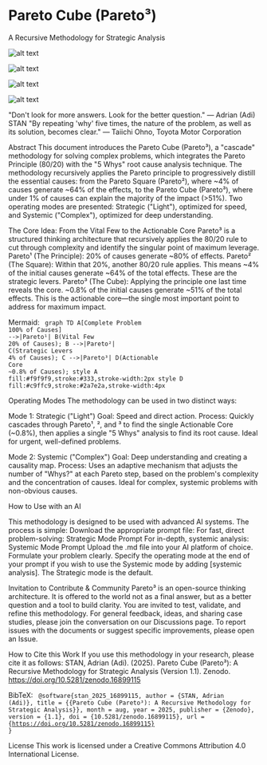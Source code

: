 # Pareto Cube (Pareto³)
A Recursive Methodology for Strategic Analysis

![alt text](https://img.shields.io/badge/License-CC%20BY%204.0-lightgrey.svg)

![alt text](https://zenodo.org/badge/DOI/10.5281/zenodo.16899115.svg)

![alt text](https://img.shields.io/badge/Arweave-Permanent%20Archive-green.svg)

![alt text](https://img.shields.io/badge/SSRN-View%20Preprint-blue.svg)

"Don't look for more answers. Look for the better question." — Adrian (Adi) STAN
"By repeating 'why' five times, the nature of the problem, as well as its solution, becomes clear." — Taiichi Ohno, Toyota Motor Corporation

Abstract
This document introduces the Pareto Cube (Pareto³), a "cascade" methodology for solving complex problems, which integrates the Pareto Principle (80/20) with the "5 Whys" root cause analysis technique. The methodology recursively applies the Pareto principle to progressively distill the essential causes: from the Pareto Square (Pareto²), where ~4% of causes generate ~64% of the effects, to the Pareto Cube (Pareto³), where under 1% of causes can explain the majority of the impact (>51%). Two operating modes are presented: Strategic ("Light"), optimized for speed, and Systemic ("Complex"), optimized for deep understanding.

The Core Idea: From the Vital Few to the Actionable Core
Pareto³ is a structured thinking architecture that recursively applies the 80/20 rule to cut through complexity and identify the singular point of maximum leverage.
Pareto¹ (The Principle): 20% of causes generate ~80% of effects.
Pareto² (The Square): Within that 20%, another 80/20 rule applies. This means ~4% of the initial causes generate ~64% of the total effects. These are the strategic levers.
Pareto³ (The Cube): Applying the principle one last time reveals the core. ~0.8% of the initial causes generate ~51% of the total effects. This is the actionable core—the single most important point to address for maximum impact.


Mermaid:
<code>
graph TD
    A[Complete Problem<br/>100% of Causes] -->|Pareto¹| B(Vital Few<br/>20% of Causes);
    B -->|Pareto²| C(Strategic Levers<br/>4% of Causes);
    C -->|Pareto³| D(Actionable Core<br/>~0.8% of Causes);
    style A fill:#f9f9f9,stroke:#333,stroke-width:2px
    style D fill:#c9ffc9,stroke:#2a7e2a,stroke-width:4px
</code>

Operating Modes
The methodology can be used in two distinct ways:

Mode 1: Strategic ("Light")
Goal: Speed and direct action.
Process: Quickly cascades through Pareto¹, ², and ³ to find the single Actionable Core (~0.8%), then applies a single "5 Whys" analysis to find its root cause. Ideal for urgent, well-defined problems.

Mode 2: Systemic ("Complex")
Goal: Deep understanding and creating a causality map.
Process: Uses an adaptive mechanism that adjusts the number of "Whys?" at each Pareto step, based on the problem's complexity and the concentration of causes. Ideal for complex, systemic problems with non-obvious causes.

How to Use with an AI

This methodology is designed to be used with advanced AI systems. The process is simple:
Download the appropriate prompt file:
For fast, direct problem-solving: Strategic Mode Prompt
For in-depth, systemic analysis: Systemic Mode Prompt
Upload the .md file into your AI platform of choice.
Formulate your problem clearly.
Specify the operating mode at the end of your prompt if you wish to use the Systemic mode by adding [systemic analysis]. The Strategic mode is the default.

Invitation to Contribute & Community
Pareto³ is an open-source thinking architecture. It is offered to the world not as a final answer, but as a better question and a tool to build clarity.
You are invited to test, validate, and refine this methodology.
For general feedback, ideas, and sharing case studies, please join the conversation on our Discussions page.
To report issues with the documents or suggest specific improvements, please open an Issue.

How to Cite this Work
If you use this methodology in your research, please cite it as follows:
STAN, Adrian (Adi). (2025). Pareto Cube (Pareto³): A Recursive Methodology for Strategic Analysis (Version 1.1). Zenodo. https://doi.org/10.5281/zenodo.16899115

BibTeX:
<code>
@software{stan_2025_16899115,
  author       = {STAN, Adrian (Adi)},
  title        = {{Pareto Cube (Pareto³): A Recursive Methodology for Strategic Analysis}},
  month        = aug,
  year         = 2025,
  publisher    = {Zenodo},
  version      = {1.1},
  doi          = {10.5281/zenodo.16899115},
  url          = {https://doi.org/10.5281/zenodo.16899115}
}
</code>

License
This work is licensed under a Creative Commons Attribution 4.0 International License.
